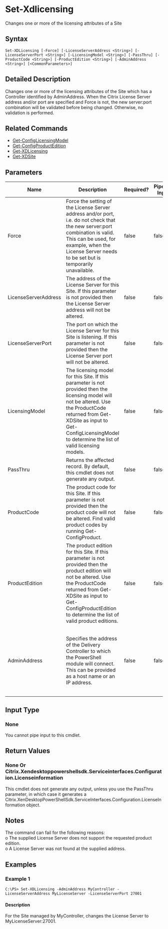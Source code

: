 ﻿
# Set-Xdlicensing
Changes one or more of the licensing attributes of a Site
## Syntax
```
Set-XDLicensing [-Force] [-LicenseServerAddress <String>] [-LicenseServerPort <String>] [-LicensingModel <String>] [-PassThru] [-ProductCode <String>] [-ProductEdition <String>] [-AdminAddress <String>] [<CommonParameters>]
```
## Detailed Description
Changes one or more of the licensing attributes of the Site which has a Controller identified by AdminAddress. When the Citrix License Server address and/or port are specified and Force is not, the new server:port combination will be validated before being changed. Otherwise, no validation is performed.


## Related Commands

* [Get-ConfigLicensingModel](./Get-ConfigLicensingModel/)
* [Get-ConfigProductEdition](./Get-ConfigProductEdition/)
* [Get-XDLicensing](./Get-XDLicensing/)
* [Get-XDSite](./Get-XDSite/)
## Parameters
| Name   | Description | Required? | Pipeline Input | Default Value |
| --- | --- | --- | --- | --- |
| Force | Force the setting of the License Server address and/or port, i.e. do not check that the new server:port combination is valid. This can be used, for example, when the License Server needs to be set but is temporarily unavailable. | false | false |  |
| LicenseServerAddress | The address of the License Server for this Site. If this parameter is not provided then the License Server address will not be altered. | false | false |  |
| LicenseServerPort | The port on which the License Server for this Site is listening. If this parameter is not provided then the License Server port will not be altered. | false | false |  |
| LicensingModel | The licensing model for this Site. If this parameter is not provided then the licensing model will not be altered. Use the ProductCode returned from Get-XDSite as input to Get-ConfigLicensingModel to determine the list of valid licensing models. | false | false |  |
| PassThru | Returns the affected record. By default, this cmdlet does not generate any output. | false | false | False |
| ProductCode | The product code for this Site. If this parameter is not provided then the product code will not be altered. Find valid product codes by running Get-ConfigProduct. | false | false |  |
| ProductEdition | The product edition for this Site. If this parameter is not provided then the product edition will not be altered. Use the ProductCode returned from Get-XDSite as input to Get-ConfigProductEdition to determine the list of valid product editions. | false | false |  |
| AdminAddress | Specifies the address of the Delivery Controller to which the PowerShell module will connect. This can be provided as a host name or an IP address. | false | false | Localhost. Once a value is provided by any cmdlet, this value will become the default. |

## Input Type

### None
You cannot pipe input to this cmdlet.
## Return Values

### None Or Citrix.Xendesktoppowershellsdk.Serviceinterfaces.Configuration.Licenseinformation
This cmdlet does not generate any output, unless you use the PassThru parameter, in which case it generates a Citrix.XenDesktopPowerShellSdk.ServiceInterfaces.Configuration.LicenseInformation object.
## Notes
The command can fail for the following reasons:<br>    o The supplied License Server does not support the requested product edition.<br>    o A License Server was not found at the supplied address.
## Examples

### Example 1
```
C:\PS> Set-XDLicensing -AdminAddress MyController -LicenseServerAddress MyLicenseServer -LicenseServerPort 27001
```
#### Description
For the Site managed by MyController, changes the License Server to MyLicenseServer:27001.
